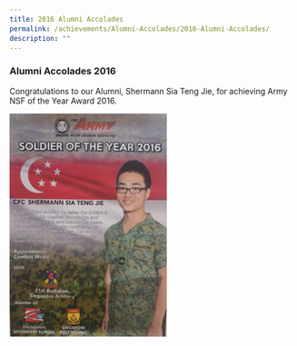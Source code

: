 ```yaml
---
title: 2016 Alumni Accolades
permalink: /achievements/Alumni-Accolades/2016-Alumni-Accolades/
description: ""
---
```

### Alumni Accolades 2016

Congratulations to our Alumni, Shermann Sia Teng Jie, for achieving Army NSF of the Year Award 2016.

<img src="/images/2016_Shermann_Sia.jpg" style="width:55%">
